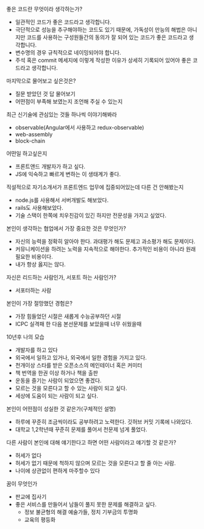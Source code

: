 좋은 코드란 무엇이라 생각하는가?
- 일관적인 코드가 좋은 코드라고 생각합니다.
- 극단적으로 성능을 추구해야하는 코드도 있기 때문에, 가독성이 만능의 해법은 아니지만 코드를 사용하는 구성원들간의 동의가 잘 되어 있는 코드가 좋은 코드라고 생각합니다.
- 변수명의 경우 규칙적으로 네이밍되어야 합니다.
- 주석 혹은 commit 메세지에 이렇게 작성한 이유가 상세히 기록되어 있어야 좋은 코드라고 생각합니다.

마지막으로 물어보고 싶은것은?
- 질문 받았던 것 답 물어보기
- 어떤점이 부족해 보였는지 조언해 주실 수 있는지

최근 신기술에 관심있는 것들 하나씩 이야기해봐라
- observable(Angular에서 사용하고 redux-observable)
- web-assembly
- block-chain

어떤일 하고싶은지
- 프론트앤드 개발자가 하고 싶다.
- JS에 익숙하고 빠르게 변하는 이 생태계가 좋다.

직설적으로 자기소개서가 프론트엔드 업무에 집중되어있는데 다른 건 안해봤는지
- node.js를 사용해서 서버개발도 해보았다.
- rails도 사용해보았다.
- 기술 스택이 한쪽에 치우친감이 있긴 하지만 전문성을 가지고 싶었다.

본인이 생각하는 협업에서 가장 중요한 것은 무엇인가?
- 자신의 능력을 정확히 알아야 한다. 과대평가 해도 문제고 과소평가 해도 문제이다.
- 커뮤니케이션을 하려는 노력을 지속적으로 해야한다. 추가적인 비용이 아니라 원래 필요한 비용이다.
- 내가 항상 옳지는 않다.

자신은 리드하는 사람인가, 서포트 하는 사람인가?
- 서포터하는 사람

본인이 가장 절망했던 경험은?
- 가장 힘들었던 시절은 새롭게 수능공부하던 시절
- ICPC 실격패 한 다음 본선문제를 보았을때 너무 쉬웠을때

10년후 나의 모습
- 개발자를 하고 있다
- 외국에서 일하고 있거나, 외국에서 일한 경험을 가지고 있다.
- 천개이상 스타를 받은 오픈소스의 메인테이너 혹은 커미터
- 책 번역을 한권 이상 하거나 책을 출판
- 운동을 즐기는 사람이 되었으면 좋겠다.
- 모르는 것을 모른다고 할 수 있는 사람이 되고 싶다.
- 세상에 도움이 되는 사람이 되고 싶다.

본인이 어떤점이 성실한 것 같은가(구체적인 설명)

- 하루에 꾸준히 조금씩이라도 공부하려고 노력한다. 깃허브 커밋 기록에 나와있다.
- 대학교 1,2학년때 꾸준히 문제를 풀어서 천문제 넘게 풀었다.

다른 사람이 본인에 대해 얘기한다고 하면 어떤 사람이라고 얘기할 것 같은가?

- 허세가 없다
- 허세가 없기 때문에 척하지 않으며 모르는 것을 모른다고 할 줄 아는 사람.
- 나이에 상관없이 편하게 마주할수 있다

꿈이 무엇인가
- 판교에 집사기
- 좋은 서비스를 만들어서 남들이 풀지 못한 문제를 해결하고 싶다.
  - 정보 불균형의 해결 예술가들, 정치 기부금의 투명화
  - 교육의 평등화